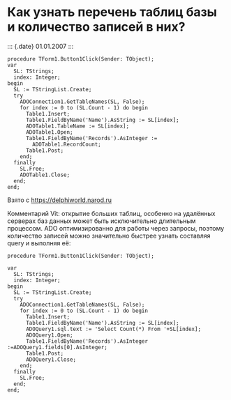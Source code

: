Как узнать перечень таблиц базы и количество записей в них?
===========================================================

::: {.date}
01.01.2007
:::

    procedure TForm1.Button1Click(Sender: TObject);
    var
      SL: TStrings;
      index: Integer;
    begin
      SL := TStringList.Create;
      try
        ADOConnection1.GetTableNames(SL, False);
        for index := 0 to (SL.Count - 1) do begin
          Table1.Insert;
          Table1.FieldByName('Name').AsString := SL[index];
          ADOTable1.TableName := SL[index];
          ADOTable1.Open;
          Table1.FieldByName('Records').AsInteger :=
            ADOTable1.RecordCount;
          Table1.Post;
        end;
      finally
        SL.Free;
        ADOTable1.Close;
      end;
    end;

Взято с <https://delphiworld.narod.ru>

Комментарий Vit: открытие больших таблиц, особенно на удалённых серверах
баз данных может быть исключительно длительным процессом. ADO
оптимизированно для работы через запросы, поэтому количество записей
можно значительно быстрее узнать составляя query и выполняя её:

    procedure TForm1.Button1Click(Sender: TObject);

    var
      SL: TStrings;
      index: Integer;
    begin
      SL := TStringList.Create;
      try
        ADOConnection1.GetTableNames(SL, False);
        for index := 0 to (SL.Count - 1) do begin
          Table1.Insert;
          Table1.FieldByName('Name').AsString := SL[index];
          ADOQuery1.sql.text := 'Select Count(*) From '+SL[index];
          ADOQuery1.Open;
          Table1.FieldByName('Records').AsInteger :=ADOQuery1.fields[0].AsInteger;
          Table1.Post;
          ADOQuery1.Close;
        end;
      finally
        SL.Free;
      end;
    end;
